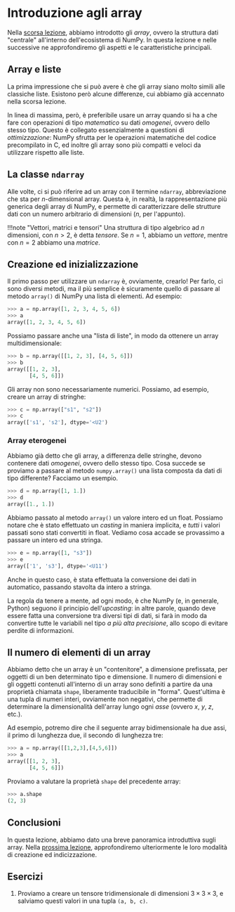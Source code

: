 # Introduzione agli array

Nella [scorsa lezione](./01_intro.md), abbiamo introdotto gli *array*, ovvero la struttura dati "centrale" all'interno dell'ecosistema di NumPy. In questa lezione e nelle successive ne approfondiremo gli aspetti e le caratteristiche principali.

## Array e liste

La prima impressione che si può avere è che gli array siano molto simili alle classiche liste. Esistono però alcune differenze, cui abbiamo già accennato nella scorsa lezione.

In linea di massima, però, è preferibile usare un array quando si ha a che fare con operazioni di tipo *matematico* su dati *omogenei*, ovvero dello stesso tipo. Questo è collegato essenzialmente a questioni di *ottimizzazione*: NumPy sfrutta per le operazioni matematiche del codice precompilato in C, ed inoltre gli array sono più compatti e veloci da utilizzare rispetto alle liste.

## La classe `ndarray`

Alle volte, ci si può riferire ad un array con il termine `ndarray`, abbreviazione che sta per $n$-dimensional array. Questa è, in realtà, la rappresentazione più generica degli array di NumPy, e permette di caratterizzare delle strutture dati con un numero arbitrario di dimensioni ($n$, per l'appunto).

!!!note "Vettori, matrici e tensori"
    Una struttura di tipo algebrico ad $n$ dimensioni, con $n > 2$, è detta *tensore*. Se $n = 1$, abbiamo un *vettore*, mentre con $n = 2$ abbiamo una *matrice*.

## Creazione ed inizializzazione

Il primo passo per utilizzare un `ndarray` è, ovviamente, crearlo! Per farlo, ci sono diversi metodi, ma il più semplice è sicuramente quello di passare al metodo `array()` di NumPy una lista di elementi. Ad esempio:

```py
>>> a = np.array([1, 2, 3, 4, 5, 6])
>>> a
array([1, 2, 3, 4, 5, 6])
```

Possiamo passare anche una "lista di liste", in modo da ottenere un array multidimensionale:

```py
>>> b = np.array([[1, 2, 3], [4, 5, 6]])
>>> b
array([[1, 2, 3],
       [4, 5, 6]])
```

Gli array non sono necessariamente numerici. Possiamo, ad esempio, creare un array di stringhe:

```py
>>> c = np.array(["s1", "s2"])
>>> c
array(['s1', 's2'], dtype='<U2')
```

### Array eterogenei

Abbiamo già detto che gli array, a differenza delle stringhe, devono contenere dati *omogenei*, ovvero dello stesso tipo. Cosa succede se proviamo a passare al metodo `numpy.array()` una lista composta da dati di tipo differente? Facciamo un esempio.

```py
>>> d = np.array([1, 1.])
>>> d
array([1., 1.])
```

Abbiamo passato al metodo `array()` un valore intero ed un float. Possiamo notare che è stato effettuato un *casting* in maniera implicita, e *tutti* i valori passati sono stati convertiti in float. Vediamo cosa accade se provassimo a passare un intero ed una stringa.

```py
>>> e = np.array([1, "s3"])
>>> e
array(['1', 's3'], dtype='<U11')
```

Anche in questo caso, è stata effettuata la conversione dei dati in automatico, passando stavolta da intero a stringa.

La regola da tenere a mente, ad ogni modo, è che NumPy (e, in generale, Python) seguono il principio dell'*upcasting*: in altre parole, quando deve essere fatta una conversione tra diversi tipi di dati, si farà in modo da convertire tutte le variabili nel tipo *a più alta precisione*, allo scopo di evitare perdite di informazioni.

## Il numero di elementi di un array

Abbiamo detto che un array è un "contenitore", a dimensione prefissata, per oggetti di un ben determinato tipo e dimensione. Il numero di dimensioni e gli oggetti contenuti all'interno di un array sono definiti a partire da una proprietà chiamata `shape`, liberamente traducibile in "forma". Quest'ultima è una tupla di numeri interi, ovviamente non negativi, che permette di determinare la dimensionalità dell'array lungo ogni *asse* (ovvero $x$, $y$, $z$, etc.).

Ad esempio, potremo dire che il seguente array bidimensionale ha due assi, il primo di lunghezza due, il secondo di lunghezza tre:

```py
>>> a = np.array([[1,2,3],[4,5,6]])
>>> a
array([[1, 2, 3],
       [4, 5, 6]])
```

Proviamo a valutare la proprietà `shape` del precedente array:

```py
>>> a.shape
(2, 3)
```

## Conclusioni

In questa lezione, abbiamo dato una breve panoramica introduttiva sugli array. Nella [prossima lezione](./03_costruzione.md), approfondiremo ulteriormente le loro modalità di creazione ed indicizzazione.

## Esercizi

1. Proviamo a creare un tensore tridimensionale di dimensioni $3 \times 3 \times 3$, e salviamo questi valori in una tupla `(a, b, c)`.
